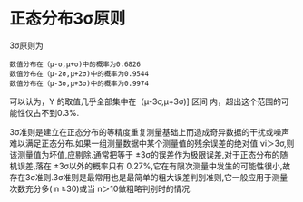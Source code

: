 # 正态分布3σ原则

3σ原则为 

    数值分布在（μ-σ,μ+σ)中的概率为0.6826 
    数值分布在（μ-2σ,μ+2σ)中的概率为0.9544 
    数值分布在（μ-3σ,μ+3σ)中的概率为0.9974 

可以认为，Y 的取值几乎全部集中在（μ-3σ,μ+3σ)] 区间 内，超出这个范围的可能性仅占不到0.3%.


3σ准则是建立在正态分布的等精度重复测量基础上而造成奇异数据的干扰或噪声难以满足正态分布.如果一组测量数据中某个测量值的残余误差的绝对值 νi＞3σ,则该测量值为坏值,应剔除.通常把等于 ±3σ的误差作为极限误差,对于正态分布的随机误差,落在 ±3σ以外的概率只有 0.27%,它在有限次测量中发生的可能性很小,故存在3σ准则.3σ准则是最常用也是最简单的粗大误差判别准则,它一般应用于测量次数充分多( n ≥30)或当 n＞10做粗略判别时的情况.
